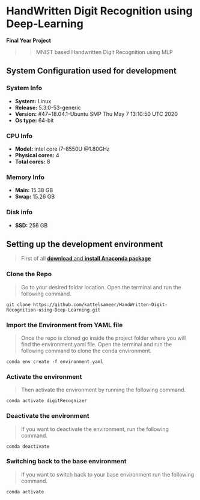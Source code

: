 # HandWritten Digit Recognition using Deep-Learning
**Final Year Project**

>> MNIST based Handwritten Digit Recognition using MLP


## System Configuration used for development

### System Info
- **System:** Linux
- **Release:** 5.3.0-53-generic
- **Version:** #47~18.04.1-Ubuntu SMP Thu May 7 13:10:50 UTC 2020
- **Os type:** 64-bit

### CPU Info
- **Model:** intel core i7-8550U @1.80GHz
- **Physical cores:** 4
- **Total cores:** 8

### Memory Info
- **Main:** 15.38 GB
- **Swap:** 15.26 GB

### Disk info
- **SSD:** 256 GB

## **Setting up the development environment**

> First of all [**download** and **install Anaconda package**](https://docs.anaconda.com/anaconda/install/)

### Clone the Repo
> Go to your desired foldar location. Open the terminal and run the following command.
    
    git clone https://github.com/kattelsameer/HandWritten-Digit-Recognition-using-Deep-Learning.git
    

### Import the Environment from YAML file
> Once the repo is cloned go inside the project folder where you will find the environment.yaml file.
> Open the terminal and run the following command to clone the conda environment.
    
    conda env create -f environment.yaml
    
### Activate the environment
> Then activate the environment by running the following command.
    
    conda activate digitRecognizer
    
### Deactivate the environment 
> If you want to deactivate the environment, run the following command.
    
    conda deactivate

### Switching back to the base environment
> If you want to switch back to your base environment run the following command.
    
    conda activate
